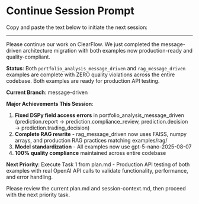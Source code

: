 # Continue Session Prompt

Copy and paste the text below to initiate the next session:

---

Please continue our work on ClearFlow. We just completed the message-driven architecture migration with both examples now production-ready and quality-compliant.

**Status**: Both `portfolio_analysis_message_driven` and `rag_message_driven` examples are complete with ZERO quality violations across the entire codebase. Both examples are ready for production API testing.

**Current Branch**: message-driven

**Major Achievements This Session**:
1. **Fixed DSPy field access errors** in portfolio_analysis_message_driven (prediction.report → prediction.compliance_review, prediction.decision → prediction.trading_decision)
2. **Complete RAG rewrite** - rag_message_driven now uses FAISS, numpy arrays, and production RAG practices matching examples/rag/
3. **Model standardization** - All examples now use gpt-5-nano-2025-08-07
4. **100% quality compliance** maintained across entire codebase

**Next Priority**: Execute Task 1 from plan.md - Production API testing of both examples with real OpenAI API calls to validate functionality, performance, and error handling.

Please review the current plan.md and session-context.md, then proceed with the next priority task.